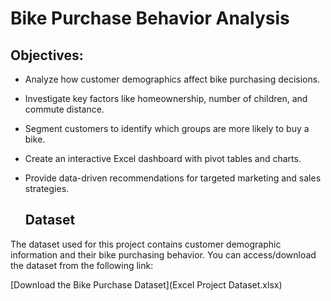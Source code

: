 # Bike Purchase Behavior Analysis

## Objectives:
- Analyze how customer demographics affect bike purchasing decisions.
- Investigate key factors like homeownership, number of children, and commute distance.
- Segment customers to identify which groups are more likely to buy a bike.
- Create an interactive Excel dashboard with pivot tables and charts.
- Provide data-driven recommendations for targeted marketing and sales strategies.

  ## Dataset
The dataset used for this project contains customer demographic information and their bike purchasing behavior. You can access/download the dataset from the following link:

[Download the Bike Purchase Dataset](Excel Project Dataset.xlsx)
